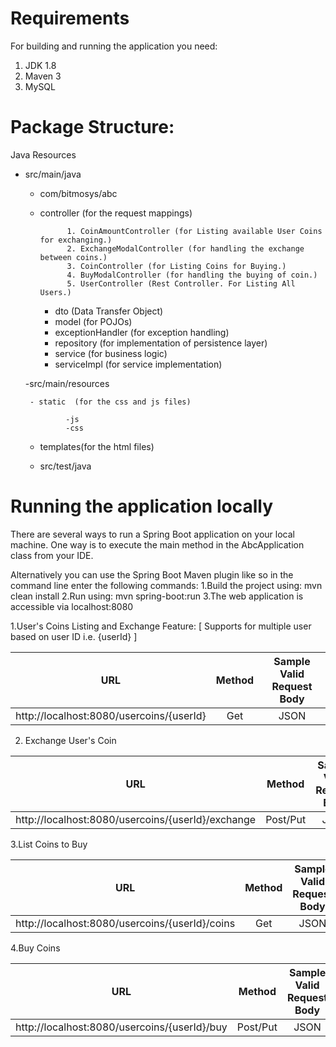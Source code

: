 # Requirements
 For building and running the application you need:

1. JDK 1.8
2. Maven 3
3. MySQL

# Package Structure:
Java Resources
  - src/main/java
 
     - com/bitmosys/abc
     
     - controller  (for the request mappings)
      
                 1. CoinAmountController (for Listing available User Coins for exchanging.)
                 2. ExchangeModalController (for handling the exchange between coins.)
                 3. CoinController (for Listing Coins for Buying.)
                 4. BuyModalController (for handling the buying of coin.)
                 5. UserController (Rest Controller. For Listing All Users.)
                 
       - dto  (Data Transfer Object)
       - model  (for POJOs)
       - exceptionHandler  (for exception handling)
       - repository  (for implementation of persistence layer)
       - service  (for business logic)
       - serviceImpl  (for service implementation)
       
    -src/main/resources
    
         - static  (for the css and js files)
         
                 -js
                 -css
                 
       - templates(for the html files)
       
    - src/test/java
      

# Running the application locally

There are several ways to run a Spring Boot application on your local machine. 
One way is to execute the main method in the AbcApplication class from your IDE.

Alternatively you can use the Spring Boot Maven plugin like so in the command line enter the following commands:
1.Build the project using:  mvn clean install
2.Run using: mvn spring-boot:run
3.The web application is accessible via localhost:8080

1.User's Coins Listing and Exchange Feature: [ Supports for multiple user based on user ID i.e. {userId} ]

| URL | Method	 | Sample Valid Request Body |
| :-----: | :-: | :-: |
| http://localhost:8080/usercoins/{userId}  | Get | JSON |


2. Exchange User's Coin 

| URL | Method	 | Sample Valid Request Body |
| :-----: | :-: | :-: |
| http://localhost:8080/usercoins/{userId}/exchange	 | Post/Put	 | JSON |


3.List Coins to Buy

| URL | Method	 | Sample Valid Request Body |
| :-----: | :-: | :-: |
| http://localhost:8080/usercoins/{userId}/coins	 	 | Get	 | JSON |


4.Buy Coins

| URL | Method	 | Sample Valid Request Body |
| :-----: | :-: | :-: |
| http://localhost:8080/usercoins/{userId}/buy	  	 | Post/Put	 | JSON |

